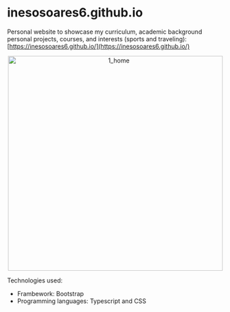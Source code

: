 # inesosoares6.github.io
Personal website to showcase my curriculum, academic background personal projects, courses, and interests (sports and traveling):
[https://inesosoares6.github.io/](https://inesosoares6.github.io/)

<p align="center">
<img width="500" alt="1_home" src="https://github.com/inesosoares6/inesosoares6.github.io/assets/76999213/edc3507d-fd78-498c-8a2f-0d3d76f10a91">
</p>


Technologies used:
- Frambework: Bootstrap
- Programming languages: Typescript and CSS

